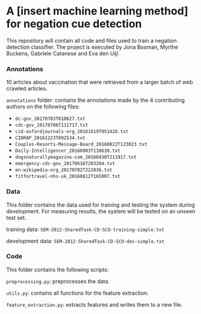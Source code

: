 # A [insert machine learning method] for negation cue detection

This repository will contain all code and files used to train a negation detection classifier.
The project is executed by Jona Bosman, Myrthe Buckens, Gabriele Catanese and Eva den Uijl.

### Annotations
10 articles about vaccination that were retrieved from a larger batch of web crawled articles.

`annotations` folder: contains the annotations made by the 4 contributing authors on the following files:

* `dc-gov_20170703T010627.txt`
* `cdc-gov_20170706T111717.txt`
* `cid-oxfordjournals-org_20161019T051428.txt`
* `CIDRAP_20161223T092534.txt`
* `Couples-Resorts-Message-Board_20160822T123023.txt`
* `Daily-Intelligencer_20160903T110638.txt`
* `dogsnaturallymagazine-com_20160430T211917.txt`
* `emergency-cdc-gov_20170616T203204.txt`
* `en-wikipedia-org_20170702T222036.txt`
* `fitfortravel-nhs-uk_20160812T165007.txt`

### Data
This folder contains the data used for training and testing the system during development. 
For measuring results, the system will be tested on an unseen test set.

training data: `SEM-2012-SharedTask-CD-SCO-training-simple.txt`

development data: `SEM-2012-SharedTask-CD-SCO-dev-simple.txt`

### Code
This folder contains the following scripts:

`preprocessing.py`: preprocesses the data.

`utils.py`: contains all functions for the feature extraction.

`feature_extraction.py`: extracts features and writes them to a new file.

